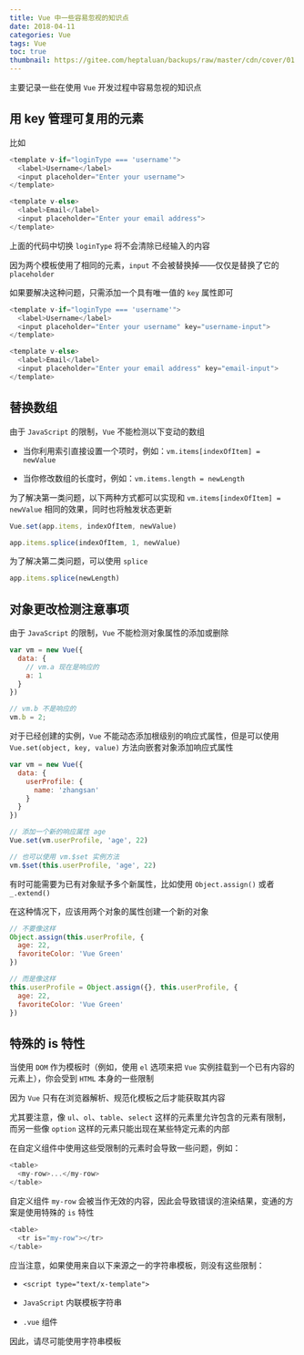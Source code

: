 ```yaml
---
title: Vue 中一些容易忽视的知识点
date: 2018-04-11
categories: Vue
tags: Vue
toc: true
thumbnail: https://gitee.com/heptaluan/backups/raw/master/cdn/cover/01.jpg
---
```


主要记录一些在使用 `Vue` 开发过程中容易忽视的知识点

<!--more-->

## 用 key 管理可复用的元素

比如

```js
<template v-if="loginType === 'username'">
  <label>Username</label>
  <input placeholder="Enter your username">
</template>

<template v-else>
  <label>Email</label>
  <input placeholder="Enter your email address">
</template>
```

上面的代码中切换 `loginType` 将不会清除已经输入的内容

因为两个模板使用了相同的元素，`input` 不会被替换掉——仅仅是替换了它的 `placeholder`

如果要解决这种问题，只需添加一个具有唯一值的 `key` 属性即可

```js
<template v-if="loginType === 'username'">
  <label>Username</label>
  <input placeholder="Enter your username" key="username-input">
</template>

<template v-else>
  <label>Email</label>
  <input placeholder="Enter your email address" key="email-input">
</template>
```


## 替换数组

由于 `JavaScript` 的限制，`Vue` 不能检测以下变动的数组

* 当你利用索引直接设置一个项时，例如：`vm.items[indexOfItem] = newValue`

* 当你修改数组的长度时，例如：`vm.items.length = newLength`

为了解决第一类问题，以下两种方式都可以实现和 `vm.items[indexOfItem] = newValue` 相同的效果，同时也将触发状态更新

```js
Vue.set(app.items, indexOfItem, newValue)
```

```js
app.items.splice(indexOfItem, 1, newValue)
```

为了解决第二类问题，可以使用 `splice`

```js
app.items.splice(newLength)
```


## 对象更改检测注意事项

由于 `JavaScript` 的限制，`Vue` 不能检测对象属性的添加或删除

```js
var vm = new Vue({
  data: {
    // vm.a 现在是响应的
    a: 1
  }
})

// vm.b 不是响应的
vm.b = 2;
```

对于已经创建的实例，`Vue` 不能动态添加根级别的响应式属性，但是可以使用 `Vue.set(object, key, value)` 方法向嵌套对象添加响应式属性

```js
var vm = new Vue({
  data: {
    userProfile: {
      name: 'zhangsan'
    }
  }
})

// 添加一个新的响应属性 age
Vue.set(vm.userProfile, 'age', 22)

// 也可以使用 vm.$set 实例方法
vm.$set(this.userProfile, 'age', 22)
```

有时可能需要为已有对象赋予多个新属性，比如使用 `Object.assign()` 或者 `_.extend()`

在这种情况下，应该用两个对象的属性创建一个新的对象

```js
// 不要像这样
Object.assign(this.userProfile, {
  age: 22,
  favoriteColor: 'Vue Green'
})

// 而是像这样
this.userProfile = Object.assign({}, this.userProfile, {
  age: 22,
  favoriteColor: 'Vue Green'
})
```



## 特殊的 is 特性

当使用 `DOM` 作为模板时（例如，使用 `el` 选项来把 `Vue` 实例挂载到一个已有内容的元素上），你会受到 `HTML` 本身的一些限制

因为 `Vue` 只有在浏览器解析、规范化模板之后才能获取其内容

尤其要注意，像 `ul`、`ol`、`table`、`select` 这样的元素里允许包含的元素有限制，而另一些像 `option` 这样的元素只能出现在某些特定元素的内部

在自定义组件中使用这些受限制的元素时会导致一些问题，例如：

```js
<table>
  <my-row>...</my-row>
</table>
```

自定义组件 `my-row` 会被当作无效的内容，因此会导致错误的渲染结果，变通的方案是使用特殊的 `is` 特性

```js
<table>
  <tr is="my-row"></tr>
</table>
```

应当注意，如果使用来自以下来源之一的字符串模板，则没有这些限制：

* `<script type="text/x-template">`

* `JavaScript` 内联模板字符串

* `.vue` 组件

因此，请尽可能使用字符串模板


